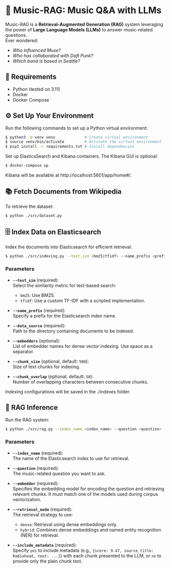 # 🎵 Music-RAG: Music Q&A with LLMs  

Music-RAG is a **Retrieval-Augmented Generation (RAG)** system leveraging the power of **Large Language Models (LLMs)** to answer music-related questions.  
Ever wondered:  
- *Who influenced Muse?*  
- *Who has collaborated with Daft Punk?*  
- *Which band is based in Seattle?*  


## 📄 Requirements
-  Python (tested on 3.11)
-  Docker
-  Docker Compose


## ⚙️ Set Up Your Environment  

Run the following commands to set up a Python virtual environment:  

```bash
$ python3 -m venv venv             # Create virtual environment  
$ source venv/bin/activate         # Activate the virtual environment  
$ pip3 install -r requirements.txt # Install dependencies  
```

Set up ElasticsSearch and Kibana containers. The Kibana GUI is optional:

```bash
$ docker-compose up 
```
Kibana will be available at http://localhost:5601/app/home#/.

## 📚  Fetch Documents from Wikipedia

To retrieve the dataset:
```bash
$ python ./src/dataset.py  
```

## 🗄️ Index Data on Elasticsearch

Index the documents into Elasticsearch for efficient retrieval:

```bash
$ python ./src/indexing.py --text_sim <bm25|tfidf> --name_prefix <prefix> --data_source <path> --embedders <emb1 emb2 ...>
```

### Parameters

- **`--text_sim`** (required):  
  Select the similarity metric for text-based search:  
  - `bm25`: Use BM25.  
  - `tfidf`: Use a custom TF-IDF with a scripted implementation.

- **`--name_prefix`** (required):  
  Specify a prefix for the Elasticsearch index name.

- **`--data_source`** (required):  
  Path to the directory containing documents to be indexed.

- **`--embedders`** (optional):  
  List of embedder names for dense vector indexing. Use space as a separator.

- **`--chunk_size`** (optional, default: `500`):  
  Size of text chunks for indexing.

- **`--chunk_overlap`** (optional, default: `50`):  
  Number of overlapping characters between consecutive chunks.

Indexing configurations will be saved in the ./indexes folder.


## 🔎 RAG Inference

Run the RAG system:
```bash
$ python ./src/rag.py --index_name <index_name> --question <question> --embedder <embedder_model> --retrieval_mode <dense|hybrid> --include_metadata <yes|no>
```

### Parameters

- **`--index_name`** (required):  
  The name of the Elasticsearch index to use for retrieval.

- **`--question`** (required):  
  The music-related question you want to ask.

- **`--embedder`** (required):  
  Specifies the embedding model for encoding the question and retrieving relevant chunks. It must match one of the models used during corpus vectorization.

- **`--retrieval_mode`** (required):  
  The retrieval strategy to use:  
  - `dense`: Retrieval using dense embeddings only.  
  - `hybrid`: Combines dense embeddings and named entity recognition (NER) for retrieval.

- **`--include_metadata`** (required):  
  Specify `yes` to include metadata (e.g., `{score: 9.47, source_title: Radiohead, text: ...}`) with each chunk presented to the LLM, or `no` to provide only the plain chunk text.
